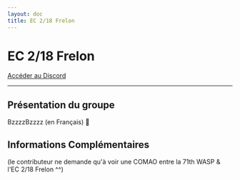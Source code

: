 ```yaml
---
layout: doc
title: EC 2/18 Frelon
---
```


# EC 2/18 Frelon

[Accéder au Discord](https://discord.gg/59GjBhpRkQ)

---

## Présentation du groupe

BzzzzBzzzz (en Français) 🐝

## Informations Complémentaires

(le contributeur ne demande qu'à voir une COMAO entre la 71th WASP & l'EC 2/18 Frelon ^^)
